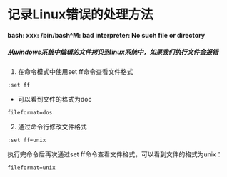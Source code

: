 # 记录Linux错误的处理方法

#### bash: xxx: /bin/bash^M: bad interpreter: No such file or directory
##### 从windows系统中编辑的文件拷贝到linux系统中，如果我们执行文件会报错
1. 在命令模式中使用set ff命令查看文件格式
```
:set ff 
```
- 可以看到文件的格式为doc
```
fileformat=dos
```
2. 通过命令行修改文件格式
```
:set ff=unix
```
执行完命令后再次通过set ff命令查看文件格式，可以看到文件的格式为unix：
```
fileformat=unix
```
